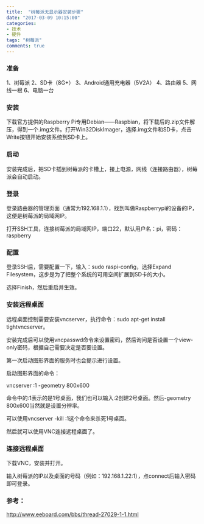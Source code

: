 ```yaml
---
title:  "树莓派无显示器安装步骤"
date: "2017-03-09 10:15:00"
categories: 
- 技术
- 硬件
tags: "树莓派"
comments: true
---
```


### 准备

1、树莓派
2、SD卡（8G+）
3、Android通用充电器（5V2A）
4、路由器
5、网线一根
6、电脑一台

### 安装

下载官方提供的Raspberry Pi专用Debian——Raspbian，将下载后的.zip文件解压，得到一个.img文件。打开Win32DiskImager，选择.img文件和SD卡，点击Write按钮开始安装系统到SD卡上。

<!-- more -->

### 启动

安装完成后，把SD卡插到树莓派的卡槽上，接上电源，网线（连接路由器），树莓派会自动启动。

### 登录

登录路由器的管理页面（通常为192.168.1.1），找到叫做Raspberrypi的设备的IP，这便是树莓派的局域网IP。

打开SSH工具，连接树莓派的局域网IP，端口22，默认用户名：pi，密码：raspberry

### 配置

登录SSH后，需要配置一下，输入：sudo raspi-config，选择Expand Filesystem，这步是为了把整个系统的可用空间扩展到SD卡的大小。

选择Finish，然后重启并生效。


### 安装远程桌面

远程桌面控制需要安装vncserver，执行命令：sudo apt-get install tightvncserver。

安装完成后可以使用vncpasswd命令来设置密码，然后询问是否设置一个view-only密码，根据自己需要决定是否要设置。

第一次启动图形界面的服务时也会提示进行设置。

启动图形界面的命令：

  vncserver :1 -geometry 800x600

命令中的:1表示的是1号桌面，我们也可以输入:2创建2号桌面。然后-geometry 800x600当然就是设置分辨率。

可以使用vncserver -kill :1这个命令来杀死1号桌面。

然后就可以使用VNC连接远程桌面了。

### 连接远程桌面

下载VNC，安装并打开。

输入树莓派的IP以及桌面的号码（例如：192.168.1.22:1），点connect后输入密码即可登录。

### 参考：

http://www.eeboard.com/bbs/thread-27029-1-1.html
